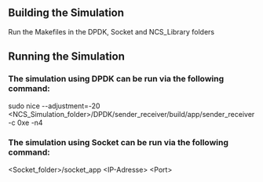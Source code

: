 ## Building the Simulation

Run the Makefiles in the DPDK, Socket and NCS_Library folders

## Running the Simulation

### The simulation using DPDK can be run via the following command:
sudo nice --adjustment=-20 \<NCS_Simulation_folder\>/DPDK/sender_receiver/build/app/sender_receiver -c 0xe -n4

### The simulation using Socket can be run via the following command:
\<Socket_folder\>/socket_app \<IP-Adresse\> \<Port\>



